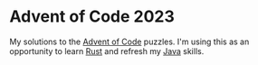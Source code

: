 # Advent of Code 2023

My solutions to the [Advent of Code](https://adventofcode.com) puzzles. I'm using this as an opportunity to learn [Rust](https://www.rust-lang.org/) and refresh my [Java](https://www.java.com/en/) skills.
